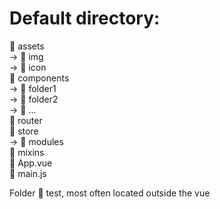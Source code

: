 # Default directory:  
  
:open_file_folder: assets  
->   :open_file_folder: img  
->   :open_file_folder: icon  
:open_file_folder: components  
->   :open_file_folder: folder1   
->   :open_file_folder: folder2   
->   :open_file_folder: ...   
:open_file_folder: router  
:open_file_folder: store  
->   :open_file_folder: modules   
:open_file_folder: mixins  
:scroll: App.vue  
:scroll: main.js  

  
Folder :open_file_folder: test, most often located outside the vue
